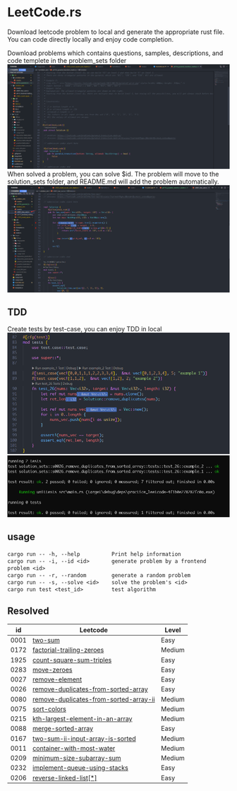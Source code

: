 # LeetCode.rs
Download leetcode problem to local and generate the appropriate rust file. You can code directly locally and enjoy code completion.

Download problems which contains questions, samples, descriptions, and code templete in the problem_sets folder
<img src="./img/problem.png">
When solved a problem, you can solve $id. The problem will move to the solution_sets folder, and README.md will add the problem automatically.
<img src="./img/solved.png">

## TDD
Create tests by test-case, you can enjoy TDD in local
<img src="./img/tests.png">
<img src="./img/tdd.png">

## usage
```shell
cargo run -- -h, --help          Print help information
cargo run -- -i, --id <id>       generate problem by a frontend problem <id>
cargo run -- -r, --random        generate a random problem
cargo run -- -s, --solve <id>    solve the problem's <id>
cargo run test <test_id>         test algorithm
```

## Resolved
<table id="leetcode" class="table-auto">
  <thead>
    <tr>
      <th>id</th>
      <th>Leetcode</th>
      <th>Level</th>
    </tr>
  </thead>
  <tbody>
   <tr>
        <td>0001</td>
        <td><a href="./src/solution_sets/s0001_two_sum.rs"> two-sum</a></td>
        <td>Easy</td>
    </tr>
   <tr>
        <td>0172</td>
        <td><a href="./src/solution_sets/s0172_factorial_trailing_zeroes.rs"> factorial-trailing-zeroes</a></td>
        <td>Medium</td>
    </tr>
   <tr>
        <td>1925</td>
        <td><a href="./src/solution_sets/s1925_count_square_sum_triples.rs"> count-square-sum-triples</a></td>
        <td>Easy</td>
    </tr>
   <tr>
        <td>0283</td>
        <td><a href="./src/solution_sets/s0283_move_zeroes.rs"> move-zeroes</a></td>
        <td>Easy</td>
    </tr>
   <tr>
        <td>0027</td>
        <td><a href="./src/solution_sets/s0027_remove_element.rs"> remove-element</a></td>
        <td>Easy</td>
    </tr>
   <tr>
        <td>0026</td>
        <td><a href="./src/solution_sets/s0026_remove_duplicates_from_sorted_array.rs"> remove-duplicates-from-sorted-array</a></td>
        <td>Easy</td>
    </tr>
   <tr>
        <td>0080</td>
        <td><a href="./src/solution_sets/s0080_remove_duplicates_from_sorted_array_ii.rs"> remove-duplicates-from-sorted-array-ii</a></td>
        <td>Medium</td>
    </tr>
   <tr>
        <td>0075</td>
        <td><a href="./src/solution_sets/s0075_sort_colors.rs"> sort-colors</a></td>
        <td>Medium</td>
    </tr>
   <tr>
        <td>0215</td>
        <td><a href="./src/solution_sets/s0215_kth_largest_element_in_an_array.rs"> kth-largest-element-in-an-array</a></td>
        <td>Medium</td>
    </tr>
   <tr>
        <td>0088</td>
        <td><a href="./src/solution_sets/s0088_merge_sorted_array.rs"> merge-sorted-array</a></td>
        <td>Easy</td>
    </tr>
   <tr>
        <td>0167</td>
        <td><a href="./src/solution_sets/s0167_two_sum_ii_input_array_is_sorted.rs"> two-sum-ii-input-array-is-sorted</a></td>
        <td>Medium</td>
    </tr>
   <tr>
        <td>0011</td>
        <td><a href="./src/solution_sets/s0011_container_with_most_water.rs"> container-with-most-water</a></td>
        <td>Medium</td>
    </tr>
   <tr>
        <td>0209</td>
        <td><a href="./src/solution_sets/s0209_minimum_size_subarray_sum.rs"> minimum-size-subarray-sum</a></td>
        <td>Medium</td>
    </tr>
   <tr>
        <td>0232</td>
        <td><a href="./src/solution_sets/s0232_implement_queue_using_stacks.rs"> implement-queue-using-stacks</a></td>
        <td>Easy</td>
    </tr>
   <tr>
        <td>0206</td>
        <td><a href="./src/solution_sets/s0206_reverse_linked_list.rs"> reverse-linked-list[*]</a></td>
        <td>Easy</td>
    </tr>

